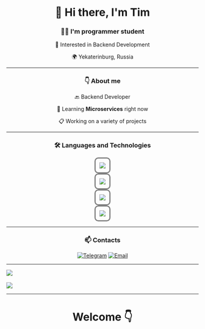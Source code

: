 <div align=center>
  <h1> 👋 Hi there, I'm Tim </h1>
  <h3>👨‍💻 I'm programmer student</h3>
  <p>📕 Interested in Backend Development </p>
  <p>🌍 Yekaterinburg, Russia</p>
</div>

---

<h3 align=center>👇 About me</h3>

<div align=center>
  
  🔙 Backend Developer
  
  📑 Learning **Microservices** right now
  
  📋 Working on a variety of projects

</div>

---

<h3 align=center> 🛠️ Languages and Technologies </h3>

<div align=center>
  <div><img style="border:3px solid gray; padding: 10px; border-radius: 10px" src="https://skillicons.dev/icons?i=python,java,js,cs"/></div>
  <div><img style="border:3px solid gray; padding: 10px; border-radius: 10px"  src="https://skillicons.dev/icons?i=django,fastapi,spring,dotnet,react"/></div>
  <div><img style="border:3px solid gray; padding: 10px; border-radius: 10px"  src="https://skillicons.dev/icons?i=postman,postgres,git,github"/></div>
  <div><img style="border:3px solid gray; padding: 10px; border-radius: 10px"  src="https://skillicons.dev/icons?i=html,css,scss"/></div>
</div>

---

<h3 align=center> 📫 Contacts </h3>

<div align=center>

[![Telegram](https://img.shields.io/badge/Telegram-26A5E4?style=for-the-badge&logo=telegram&logoColor=white)](https://t.me/v31103)
[![Email](https://img.shields.io/badge/Email-D14836?style=for-the-badge&logo=gmail&logoColor=white)](mailto:vell3.2@yandex.com)
  
</div>

---

<div align=center style="display: flex; flex-direction: column;">
 <img align=center src="https://github-readme-stats.vercel.app/api?username=vxll03&theme=bear&show_icons=true&hide_border=false&count_private=true&locale=en"> 
</div>
<br>
<div align=center style="display: flex; flex-direction: column;">
 <img align=center src="https://github-readme-stats.vercel.app/api/top-langs/?username=vxll03&layout=compact&theme=bear&hide_border=false" />
</div>

---

<h1 align="center">Welcome 👇</h1>

